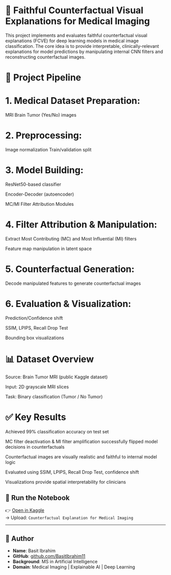 
# 🧠 **Faithful Counterfactual Visual Explanations for Medical Imaging**
This project implements and evaluates faithful counterfactual visual explanations (FCVE) for deep learning models in medical image classification. The core idea is to provide interpretable, clinically-relevant explanations for model predictions by manipulating internal CNN filters and reconstructing counterfactual images.

# 📁 **Project Pipeline**
# **1. Medical Dataset Preparation:**
MRI Brain Tumor (Yes/No) images
# **2. Preprocessing:**
Image normalization
Train/validation split
# **3. Model Building:**
ResNet50-based classifier

Encoder-Decoder (autoencoder)

MC/MI Filter Attribution Modules
# **4. Filter Attribution & Manipulation:**
Extract Most Contributing (MC) and Most Influential (MI) filters

Feature map manipulation in latent space
# **5. Counterfactual Generation:**
Decode manipulated features to generate counterfactual images
# **6. Evaluation & Visualization:**
Prediction/Confidence shift

SSIM, LPIPS, Recall Drop Test

Bounding box visualizations

# 📊 **Dataset Overview**
Source: Brain Tumor MRI (public Kaggle dataset)

Input: 2D grayscale MRI slices

Task: Binary classification (Tumor / No Tumor)

# ✅ **Key Results**
Achieved 99% classification accuracy on test set

MC filter deactivation & MI filter amplification successfully flipped model decisions in counterfactuals

Counterfactual images are visually realistic and faithful to internal model logic

Evaluated using SSIM, LPIPS, Recall Drop Test, confidence shift

Visualizations provide spatial interpretability for clinicians

## 🚀 Run the Notebook

👉 [Open in Kaggle](https://www.kaggle.com/)  
→ Upload: `Counterfactual Explanation for Medical Imaging`

---

## 👤 Author

- **Name**: Basit Ibrahim  
- **GitHub**: [github.com/BasitIbrahim11](https://github.com/BasitIbrahim11)  
- **Background**: MS in Artificial Intelligence  
- **Domain**: Medical Imaging | Explainable AI | Deep Learning

